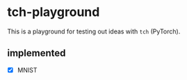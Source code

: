 # tch-playground

This is a playground for testing out ideas with `tch` (PyTorch).

## implemented

- [x] MNIST
